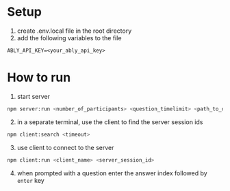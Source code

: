 # Setup
1. create .env.local file in the root directory
2. add the following variables to the file
```
ABLY_API_KEY=<your_ably_api_key>
```

# How to run

1. start server 
```bash
npm server:run <number_of_participants> <question_timelimit> <path_to_question_json>
```
2. in a separate terminal, use the client to find the server session ids
```bash
npm client:search <timeout>
```
3. use client to connect to the server
```bash
npm client:run <client_name> <server_session_id>
```
4. when prompted with a question enter the answer index followed by `enter` key
